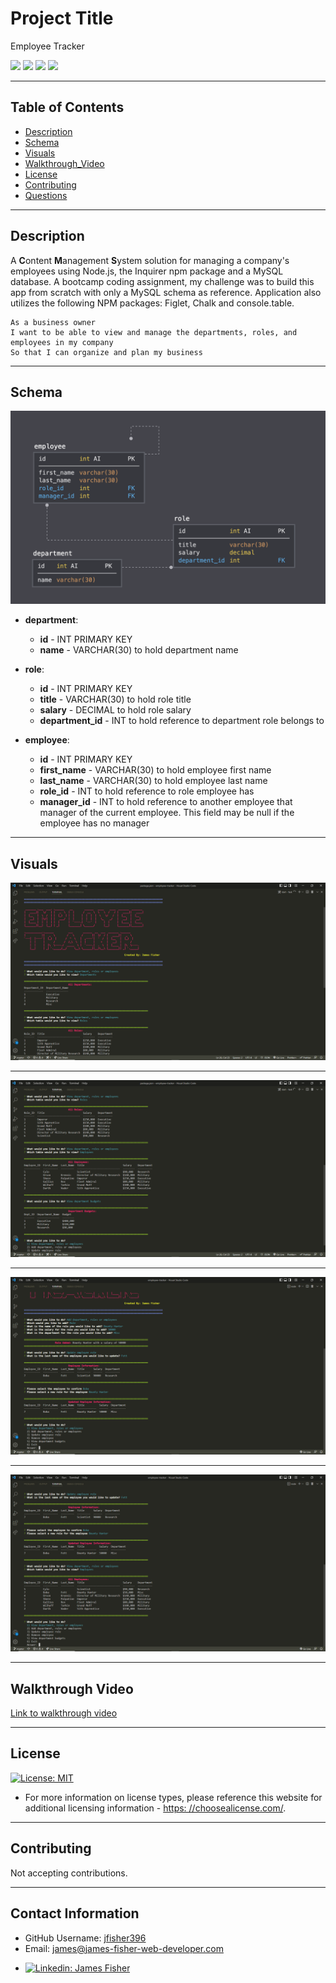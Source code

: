 
  
# Project Title

Employee Tracker

<p>
    <img src="https://img.shields.io/badge/-JavaScript-blue" />
    <img src="https://img.shields.io/badge/mySQL-orange"  />
    <img src="https://img.shields.io/badge/npm-red" />
    <img src="https://img.shields.io/badge/-node.js-green" />
</p>

---

## Table of Contents
* [Description](#description)
* [Schema](#schema)
* [Visuals](#visuals)
* [Walkthrough_Video](#walkthrough-video)
* [License](#license)
* [Contributing](#contribution)
* [Questions](#contact-information)

---

## Description

  A **C**ontent **M**anagement **S**ystem solution for managing a company's employees using Node.js, the Inquirer npm package and a MySQL database.  A bootcamp coding assignment, my challenge was to build this app from scratch with only a MySQL schema as reference. Application also utilizes the following NPM packages: Figlet, Chalk and console.table.

```
As a business owner
I want to be able to view and manage the departments, roles, and employees in my company
So that I can organize and plan my business
```

---
  
## Schema

<img src="media/schema.png" width="600">

* **department**:

  * **id** - INT PRIMARY KEY
  * **name** - VARCHAR(30) to hold department name

* **role**:

  * **id** - INT PRIMARY KEY
  * **title** -  VARCHAR(30) to hold role title
  * **salary** -  DECIMAL to hold role salary
  * **department_id** -  INT to hold reference to department role belongs to

* **employee**:

  * **id** - INT PRIMARY KEY
  * **first_name** - VARCHAR(30) to hold employee first name
  * **last_name** - VARCHAR(30) to hold employee last name
  * **role_id** - INT to hold reference to role employee has
  * **manager_id** - INT to hold reference to another employee that manager of the current employee. This field may be null if the employee has no manager
---

## Visuals

![screenshot1](/media/employee-tracker-1.png)

---
![screenshot2](/media/employee-tracker-2.png)

---
![screenshot](/media/employee-tracker-3.png)

---
![screenshot2](/media/employee-tracker-4.png)

---

## Walkthrough Video

[Link to walkthrough video](https://drive.google.com/file/d/1vJN3fQkYHDl5DWrH7__TFE1T8KD0wgrA/view)

---

## License
  [![License: MIT](https://img.shields.io/badge/License-MIT-yellow.svg)](https://opensource.org/licenses/MIT)

  * For more information on license types, please reference this website
  for additional licensing information - [https: //choosealicense.com/](https://choosealicense.com/).

---

## Contributing

  Not accepting contributions.

---

## Contact Information
  * GitHub Username: [jfisher396](https://github.com/jfisher396)
  * Email: james@james-fisher-web-developer.com
  * <p>
    <a href="https://www.linkedin.com/in/jamesfisher-webdev/"><img alt="Linkedin: James Fisher" src="https://img.shields.io/badge/LinkedIn-0077B5?style=for-the-badge&logo=linkedin&logoColor=white" target="_blank" /></a>
    </p>
